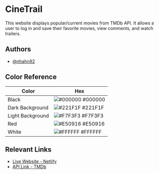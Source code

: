 # CineTrail

This website displays popular/current movies from TMDb API. It allows a user to log in and save their favorite movies, view comments, and watch trailers.
## Authors

- [@nhahn92](https://github.com/nhahn92)
## Color Reference

| Color             | Hex                                                                |
| ----------------- | ------------------------------------------------------------------ |
| Black | ![#000000](https://via.placeholder.com/10/000000?text=+) #000000 |
| Dark Background | ![#221F1F](https://via.placeholder.com/10/221F1F?text=+) #221F1F |
| Light Background | ![#F7F3F3](https://via.placeholder.com/10/F7F3F3?text=+) #F7F3F3 |
| Red | ![#E50916](https://via.placeholder.com/10/E50916?text=+) #E50916 |
| White | ![#FFFFFF](https://via.placeholder.com/10/FFFFFF?text=+) #FFFFFF |


## Relevant Links

- [Live Website - Netlify](nicole-cinetrail.netlify.app)
- [API Link - TMDb](https://developer.themoviedb.org/reference/intro/getting-started)
